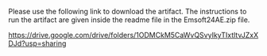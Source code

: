 Please use the following link to download the artifact. 
The instructions to run the artifact are given inside the readme file in the Emsoft24AE.zip file.

https://drive.google.com/drive/folders/1ODMCkM5CaWvQSvyIkyTIxtltvJZxXDJd?usp=sharing

